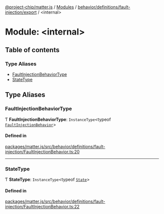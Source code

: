 [@project-chip/matter.js](../README.md) / [Modules](../modules.md) / [behavior/definitions/fault-injection/export](behavior_definitions_fault_injection_export.md) / \<internal\>

# Module: \<internal\>

## Table of contents

### Type Aliases

- [FaultInjectionBehaviorType](behavior_definitions_fault_injection_export._internal_.md#faultinjectionbehaviortype)
- [StateType](behavior_definitions_fault_injection_export._internal_.md#statetype)

## Type Aliases

### FaultInjectionBehaviorType

Ƭ **FaultInjectionBehaviorType**: `InstanceType`\<typeof [`FaultInjectionBehavior`](behavior_definitions_fault_injection_export.md#faultinjectionbehavior)\>

#### Defined in

[packages/matter.js/src/behavior/definitions/fault-injection/FaultInjectionBehavior.ts:20](https://github.com/project-chip/matter.js/blob/6d3b6a5d957d88a9231d6ecab4bb41f8133112be/packages/matter.js/src/behavior/definitions/fault-injection/FaultInjectionBehavior.ts#L20)

___

### StateType

Ƭ **StateType**: `InstanceType`\<typeof [`State`](../classes/behavior_definitions_fault_injection_export.FaultInjectionServer.md#state-1)\>

#### Defined in

[packages/matter.js/src/behavior/definitions/fault-injection/FaultInjectionBehavior.ts:22](https://github.com/project-chip/matter.js/blob/6d3b6a5d957d88a9231d6ecab4bb41f8133112be/packages/matter.js/src/behavior/definitions/fault-injection/FaultInjectionBehavior.ts#L22)
